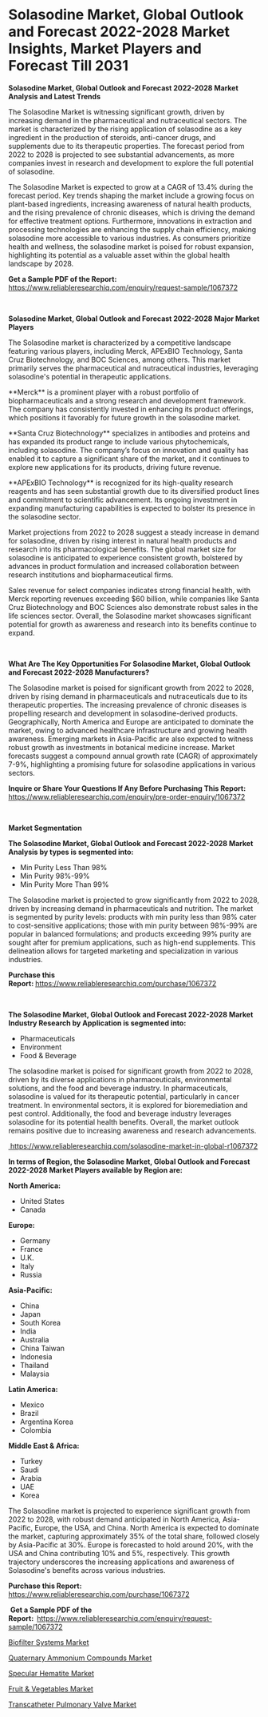<p><h1>Solasodine Market, Global Outlook and Forecast 2022-2028 Market Insights, Market Players and Forecast Till 2031</h1></p><p><strong>Solasodine Market, Global Outlook and Forecast 2022-2028 Market Analysis and Latest Trends</strong></p>
<p><p>The Solasodine Market is witnessing significant growth, driven by increasing demand in the pharmaceutical and nutraceutical sectors. The market is characterized by the rising application of solasodine as a key ingredient in the production of steroids, anti-cancer drugs, and supplements due to its therapeutic properties. The forecast period from 2022 to 2028 is projected to see substantial advancements, as more companies invest in research and development to explore the full potential of solasodine.</p><p>The Solasodine Market is expected to grow at a CAGR of 13.4% during the forecast period. Key trends shaping the market include a growing focus on plant-based ingredients, increasing awareness of natural health products, and the rising prevalence of chronic diseases, which is driving the demand for effective treatment options. Furthermore, innovations in extraction and processing technologies are enhancing the supply chain efficiency, making solasodine more accessible to various industries. As consumers prioritize health and wellness, the solasodine market is poised for robust expansion, highlighting its potential as a valuable asset within the global health landscape by 2028.</p></p>
<p><strong>Get a Sample PDF of the Report:&nbsp;</strong> <a href="https://www.reliableresearchiq.com/enquiry/request-sample/1067372">https://www.reliableresearchiq.com/enquiry/request-sample/1067372</a></p>
<p>&nbsp;</p>
<p><strong>Solasodine Market, Global Outlook and Forecast 2022-2028 Major Market Players</strong></p>
<p><p>The Solasodine market is characterized by a competitive landscape featuring various players, including Merck, APExBIO Technology, Santa Cruz Biotechnology, and BOC Sciences, among others. This market primarily serves the pharmaceutical and nutraceutical industries, leveraging solasodine's potential in therapeutic applications.</p><p>**Merck** is a prominent player with a robust portfolio of biopharmaceuticals and a strong research and development framework. The company has consistently invested in enhancing its product offerings, which positions it favorably for future growth in the solasodine market.</p><p>**Santa Cruz Biotechnology** specializes in antibodies and proteins and has expanded its product range to include various phytochemicals, including solasodine. The company’s focus on innovation and quality has enabled it to capture a significant share of the market, and it continues to explore new applications for its products, driving future revenue.</p><p>**APExBIO Technology** is recognized for its high-quality research reagents and has seen substantial growth due to its diversified product lines and commitment to scientific advancement. Its ongoing investment in expanding manufacturing capabilities is expected to bolster its presence in the solasodine sector.</p><p>Market projections from 2022 to 2028 suggest a steady increase in demand for solasodine, driven by rising interest in natural health products and research into its pharmacological benefits. The global market size for solasodine is anticipated to experience consistent growth, bolstered by advances in product formulation and increased collaboration between research institutions and biopharmaceutical firms.</p><p>Sales revenue for select companies indicates strong financial health, with Merck reporting revenues exceeding $60 billion, while companies like Santa Cruz Biotechnology and BOC Sciences also demonstrate robust sales in the life sciences sector. Overall, the Solasodine market showcases significant potential for growth as awareness and research into its benefits continue to expand.</p></p>
<p>&nbsp;</p>
<p><strong>What Are The Key Opportunities For Solasodine Market, Global Outlook and Forecast 2022-2028 Manufacturers?</strong></p>
<p><p>The Solasodine market is poised for significant growth from 2022 to 2028, driven by rising demand in pharmaceuticals and nutraceuticals due to its therapeutic properties. The increasing prevalence of chronic diseases is propelling research and development in solasodine-derived products. Geographically, North America and Europe are anticipated to dominate the market, owing to advanced healthcare infrastructure and growing health awareness. Emerging markets in Asia-Pacific are also expected to witness robust growth as investments in botanical medicine increase. Market forecasts suggest a compound annual growth rate (CAGR) of approximately 7-9%, highlighting a promising future for solasodine applications in various sectors.</p></p>
<p><strong>Inquire or Share Your Questions If Any Before Purchasing This Report:</strong> <a href="https://www.reliableresearchiq.com/enquiry/pre-order-enquiry/1067372">https://www.reliableresearchiq.com/enquiry/pre-order-enquiry/1067372</a></p>
<p>&nbsp;</p>
<p><strong>Market Segmentation</strong></p>
<p><strong>The Solasodine Market, Global Outlook and Forecast 2022-2028 Market Analysis by types is segmented into:</strong></p>
<p><ul><li>Min Purity Less Than 98%</li><li>Min Purity 98%-99%</li><li>Min Purity More Than 99%</li></ul></p>
<p><p>The Solasodine market is projected to grow significantly from 2022 to 2028, driven by increasing demand in pharmaceuticals and nutrition. The market is segmented by purity levels: products with min purity less than 98% cater to cost-sensitive applications; those with min purity between 98%-99% are popular in balanced formulations; and products exceeding 99% purity are sought after for premium applications, such as high-end supplements. This delineation allows for targeted marketing and specialization in various industries.</p></p>
<p><strong>Purchase this Report:&nbsp;</strong><a href="https://www.reliableresearchiq.com/purchase/1067372">https://www.reliableresearchiq.com/purchase/1067372</a></p>
<p>&nbsp;</p>
<p><strong>The Solasodine Market, Global Outlook and Forecast 2022-2028 Market Industry Research by Application is segmented into:</strong></p>
<p><ul><li>Pharmaceuticals</li><li>Environment</li><li>Food & Beverage</li></ul></p>
<p><p>The solasodine market is poised for significant growth from 2022 to 2028, driven by its diverse applications in pharmaceuticals, environmental solutions, and the food and beverage industry. In pharmaceuticals, solasodine is valued for its therapeutic potential, particularly in cancer treatment. In environmental sectors, it is explored for bioremediation and pest control. Additionally, the food and beverage industry leverages solasodine for its potential health benefits. Overall, the market outlook remains positive due to increasing awareness and research advancements.</p></p>
<p><a href="https://www.reliableresearchiq.com/solasodine-market-in-global-r1067372">&nbsp;https://www.reliableresearchiq.com/solasodine-market-in-global-r1067372</a></p>
<p><strong>In terms of Region, the Solasodine Market, Global Outlook and Forecast 2022-2028 Market Players available by Region are:</strong></p>
<p>
    <p> <strong> North America: </strong>
        <ul>
            <li>United States</li>
            <li>Canada</li>
        </ul>
        </p> 
    <p> <strong> Europe: </strong>
        <ul>
            <li>Germany</li>
            <li>France</li>
            <li>U.K.</li>
            <li>Italy</li>
            <li>Russia</li>
        </ul>
        </p> 
    <p> <strong> Asia-Pacific: </strong>
        <ul>
            <li>China</li>
            <li>Japan</li>
            <li>South Korea</li>
            <li>India</li>
            <li>Australia</li>
            <li>China Taiwan</li>
            <li>Indonesia</li>
            <li>Thailand</li>
            <li>Malaysia</li>
        </ul>
        </p> 
    <p> <strong> Latin America: </strong>
        <ul>
            <li>Mexico</li>
            <li>Brazil</li>
            <li>Argentina Korea</li>
            <li>Colombia</li>
        </ul>
        </p> 
    <p> <strong> Middle East & Africa: </strong>
        <ul>
            <li>Turkey</li>
            <li>Saudi</li>
            <li>Arabia</li>
            <li>UAE</li>
            <li>Korea</li>
        </ul>
    </p>
    </p>
<p><p>The Solasodine market is projected to experience significant growth from 2022 to 2028, with robust demand anticipated in North America, Asia-Pacific, Europe, the USA, and China. North America is expected to dominate the market, capturing approximately 35% of the total share, followed closely by Asia-Pacific at 30%. Europe is forecasted to hold around 20%, with the USA and China contributing 10% and 5%, respectively. This growth trajectory underscores the increasing applications and awareness of Solasodine's benefits across various industries.</p></p>
<p><strong>Purchase this Report: </strong><a href="https://www.reliableresearchiq.com/purchase/1067372">https://www.reliableresearchiq.com/purchase/1067372</a></p>
<p>&nbsp;<strong>Get a Sample PDF of the Report:&nbsp;&nbsp;</strong><a href="https://www.reliableresearchiq.com/enquiry/request-sample/1067372">https://www.reliableresearchiq.com/enquiry/request-sample/1067372</a></p>
<p><strong></strong></p>
<p><p><a href="https://www.linkedin.com/pulse/charting-future-comprehensive-analysis-global-biofilter-systems-ep1cf?trackingId=F%2FAr9CwlSNWmU4yBId%2BADA%3D%3D">Biofilter Systems Market</a></p><p><a href="https://issuu.com/reportprime-2/docs/quaternary-ammonium-compounds-marke_fecc653611b7b1">Quaternary Ammonium Compounds Market</a></p><p><a href="https://www.linkedin.com/pulse/charting-future-comprehensive-analysis-global-specular-hematite-cqkxe?trackingId=BcvHsdfOSl%2B9Pt34OpgZHQ%3D%3D">Specular Hematite Market</a></p><p><a href="https://medium.com/@swilliamn8765/the-global-fruit-vegetables-market-is-expected-to-witness-a-compound-annual-growth-rate-cagr-e19d94ddfad2?postPublishedType=initial">Fruit & Vegetables Market</a></p><p><a href="https://medium.com/@jariartemva9/the-transcatheter-pulmonary-valve-market-is-anticipated-to-experience-significant-growth-with-a-38e81286746f">Transcatheter Pulmonary Valve Market</a></p></p>